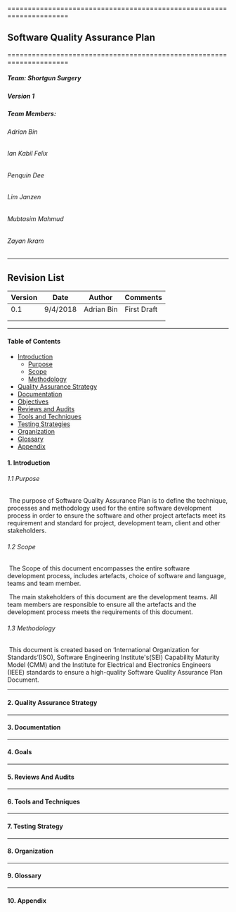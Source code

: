 =====================================================================

## Software Quality Assurance Plan

=====================================================================

##### Team: Shortgun Surgery

##### Version 1

##### Team Members:

###### Adrian Bin

###### Ian Kabil Felix

###### Penquin Dee

###### Lim Janzen

###### Mubtasim Mahmud

###### Zayan Ikram

----------------------------------------------------------

## Revision List

| Version | Date     | Author     | Comments    |
| ------- | -------- | ---------- | ----------- |
| 0.1     | 9/4/2018 | Adrian Bin | First Draft |
|         |          |            |             |
|         |          |            |             |

-------------------------------------------

#### Table of Contents

- [Introduction](#intro)
    - [Purpose](#intro-purpose)
    - [Scope](#intro-scope)
    - [Methodology](#intro-method)
- [Quality Assurance Strategy](#qa-strategy)
- [Documentation](#doc)
- [Objectives](#objectives)
- [Reviews and Audits](#review)
- [Tools and Techniques](#tools)
- [Testing Strategies](#test)
- [Organization](#org)
- [Glossary](#glossary)
- [Appendix](#appendix)

<a name="intro"></a>
#### 1. Introduction

<a name="intro-purpose"></a>
###### 1.1 Purpose

​	The purpose of Software Quality Assurance Plan is to define the technique, processes and methodology used for the entire software development process in order to ensure the software and other project artefacts meet its requirement and standard for project, development team, client and other stakeholders.


<a name="intro-scope"></a>
###### 1.2 Scope

​	The Scope of this document encompasses the entire software development process, includes artefacts, choice of software and language, teams and team member.

​	The main stakeholders of this document are the development teams. All team members are responsible to ensure all the artefacts and the development process meets the requirements of this document.


<a name="intro-method"></a>
###### 1.3 Methodology

​	This document is created based on ‘International Organization for Standards’(ISO), Software Engineering Institute's(SEI) Capability Maturity Model (CMM) and the Institute for Electrical and Electronics Engineers (IEEE) standards to ensure a high-quality Software Quality Assurance Plan Document.

----------------------------------------------

#### 2. Quality Assurance Strategy



----------------------------------------------

#### 3. Documentation

-------------------------------------

#### 4. Goals

---------------------------------------------



#### 5. Reviews And Audits

--------------------------------------------------------



#### 6. Tools and Techniques

----------------------------------------------------



#### 7. Testing Strategy

-------------------------------------------------------



#### 8. Organization

--------------------------------------------------



#### 9. Glossary

--------------------------------------



#### 10. Appendix
